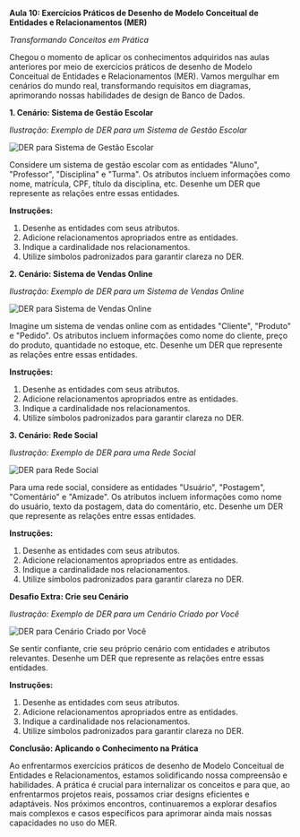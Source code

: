 **Aula 10: Exercícios Práticos de Desenho de Modelo Conceitual de Entidades e Relacionamentos (MER)**

*Transformando Conceitos em Prática*

Chegou o momento de aplicar os conhecimentos adquiridos nas aulas anteriores por meio de exercícios práticos de desenho de Modelo Conceitual de Entidades e Relacionamentos (MER). Vamos mergulhar em cenários do mundo real, transformando requisitos em diagramas, aprimorando nossas habilidades de design de Banco de Dados.

**1. Cenário: Sistema de Gestão Escolar**

*Ilustração: Exemplo de DER para um Sistema de Gestão Escolar*

![DER para Sistema de Gestão Escolar](link_para_uma_imagem1)

Considere um sistema de gestão escolar com as entidades "Aluno", "Professor", "Disciplina" e "Turma". Os atributos incluem informações como nome, matrícula, CPF, título da disciplina, etc. Desenhe um DER que represente as relações entre essas entidades.

**Instruções:**

1. Desenhe as entidades com seus atributos.
2. Adicione relacionamentos apropriados entre as entidades.
3. Indique a cardinalidade nos relacionamentos.
4. Utilize símbolos padronizados para garantir clareza no DER.

**2. Cenário: Sistema de Vendas Online**

*Ilustração: Exemplo de DER para um Sistema de Vendas Online*

![DER para Sistema de Vendas Online](link_para_uma_imagem2)

Imagine um sistema de vendas online com as entidades "Cliente", "Produto" e "Pedido". Os atributos incluem informações como nome do cliente, preço do produto, quantidade no estoque, etc. Desenhe um DER que represente as relações entre essas entidades.

**Instruções:**

1. Desenhe as entidades com seus atributos.
2. Adicione relacionamentos apropriados entre as entidades.
3. Indique a cardinalidade nos relacionamentos.
4. Utilize símbolos padronizados para garantir clareza no DER.

**3. Cenário: Rede Social**

*Ilustração: Exemplo de DER para uma Rede Social*

![DER para Rede Social](link_para_uma_imagem3)

Para uma rede social, considere as entidades "Usuário", "Postagem", "Comentário" e "Amizade". Os atributos incluem informações como nome do usuário, texto da postagem, data do comentário, etc. Desenhe um DER que represente as relações entre essas entidades.

**Instruções:**

1. Desenhe as entidades com seus atributos.
2. Adicione relacionamentos apropriados entre as entidades.
3. Indique a cardinalidade nos relacionamentos.
4. Utilize símbolos padronizados para garantir clareza no DER.

**Desafio Extra: Crie seu Cenário**

*Ilustração: Exemplo de DER para um Cenário Criado por Você*

![DER para Cenário Criado por Você](link_para_uma_imagem4)

Se sentir confiante, crie seu próprio cenário com entidades e atributos relevantes. Desenhe um DER que represente as relações entre essas entidades.

**Instruções:**

1. Desenhe as entidades com seus atributos.
2. Adicione relacionamentos apropriados entre as entidades.
3. Indique a cardinalidade nos relacionamentos.
4. Utilize símbolos padronizados para garantir clareza no DER.

**Conclusão: Aplicando o Conhecimento na Prática**

Ao enfrentarmos exercícios práticos de desenho de Modelo Conceitual de Entidades e Relacionamentos, estamos solidificando nossa compreensão e habilidades. A prática é crucial para internalizar os conceitos e para que, ao enfrentarmos projetos reais, possamos criar designs eficientes e adaptáveis. Nos próximos encontros, continuaremos a explorar desafios mais complexos e casos específicos para aprimorar ainda mais nossas capacidades no uso do MER.